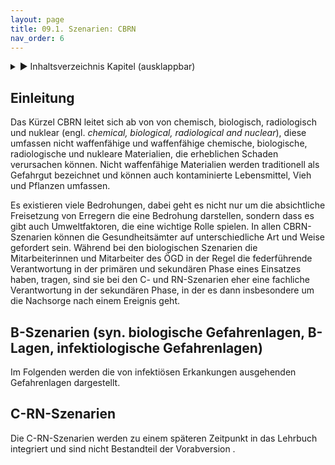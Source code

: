 ```yaml
---
layout: page
title: 09.1. Szenarien: CBRN
nav_order: 6
---
```

 
<details markdown="block"> 
  <summary> 
      &#9658; Inhaltsverzeichnis Kapitel (ausklappbar) 
  </summary>
 
1. TOC
{:toc}
 </details>
 
   <p></p>
 
 
## Einleitung

Das Kürzel CBRN leitet sich ab von von chemisch, biologisch,
radiologisch und nuklear (engl. *chemical, biological, radiological and
nuclear*), diese umfassen nicht waffenfähige und waffenfähige chemische,
biologische, radiologische und nukleare Materialien, die erheblichen
Schaden verursachen können. Nicht waffenfähige Materialien werden
traditionell als Gefahrgut bezeichnet und können auch kontaminierte
Lebensmittel, Vieh und Pflanzen umfassen.

Es existieren viele Bedrohungen, dabei geht es nicht nur um die
absichtliche Freisetzung von Erregern die eine Bedrohung darstellen,
sondern dass es gibt auch Umweltfaktoren, die eine wichtige Rolle
spielen. In allen CBRN-Szenarien können die Gesundheitsämter auf
unterschiedliche Art und Weise gefordert sein. Während bei den
biologischen Szenarien die Mitarbeiterinnen und Mitarbeiter des ÖGD in
der Regel die federführende Verantwortung in der primären und sekundären
Phase eines Einsatzes haben, tragen, sind sie bei den C- und
RN-Szenarien eher eine fachliche Verantwortung in der sekundären Phase,
in der es dann insbesondere um die Nachsorge nach einem Ereignis
geht.

## B-Szenarien (syn. biologische Gefahrenlagen, B-Lagen, infektiologische Gefahrenlagen)

Im Folgenden werden die von infektiösen Erkankungen ausgehenden
Gefahrenlagen dargestellt.

## C-RN-Szenarien

Die C-RN-Szenarien werden zu einem späteren Zeitpunkt in das Lehrbuch
integriert und sind nicht Bestandteil der Vorabversion .

<div class="section fnlist" data-role="doc-footnotes">

</div>
